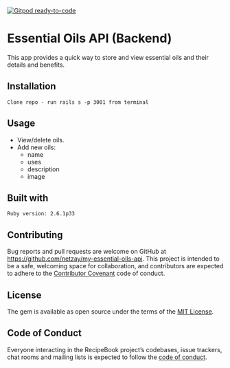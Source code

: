 [![Gitpod ready-to-code](https://img.shields.io/badge/Gitpod-ready--to--code-blue?logo=gitpod)](https://gitpod.io/#https://github.com/netzay/essential-oils-api)

# Essential Oils API (Backend)

This app provides a quick way to store and view essential oils and their details and benefits.


## Installation

    Clone repo - run rails s -p 3001 from terminal

## Usage

- View/delete oils.
- Add new oils:
  - name 
  - uses
  - description
  - image
  
## Built with

	Ruby version: 2.6.1p33

## Contributing

Bug reports and pull requests are welcome on GitHub at https://github.com/netzay/my-essential-oils-api. This project is intended to be a safe, welcoming space for collaboration, and contributors are expected to adhere to the [Contributor Covenant](http://contributor-covenant.org) code of conduct.

## License

The gem is available as open source under the terms of the [MIT License](https://opensource.org/licenses/MIT).

## Code of Conduct

Everyone interacting in the RecipeBook project’s codebases, issue trackers, chat rooms and mailing lists is expected to follow the [code of conduct](https://github.com/netzay/my-essential-oils-api/blob/master/CODE_OF_CONDUCT.md).

